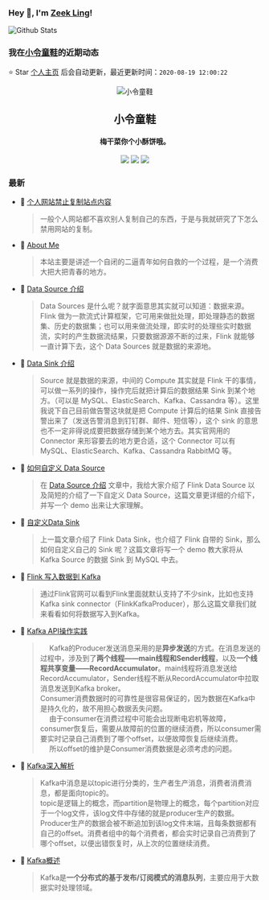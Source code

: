### Hey 👋, I'm [Zeek Ling](https://www.zeekling.cn)! 
![Github Stats](https://github-readme-stats.vercel.app/api?username=zeekling&show_icons=true) 
### 我在[小令童鞋](https://www.zeekling.cn)的近期动态

⭐️ Star [个人主页](https://github.com/zeekling/zeekling) 后会自动更新，最近更新时间：`2020-08-19 12:00:22`

<p align="center"><img alt="小令童鞋" src="https://img.zeekling.cn/images/2020/02/23/logo.th.png"></p><h2 align="center">小令童鞋
</h2>

<h4 align="center">梅干菜你个小酥饼哦。</h4>
<p align="center"><a title="小令童鞋" target="_blank" href="https://github.com/zeekling/zeekling"><img src="https://img.shields.io/github/last-commit/zeekling/zeekling.svg?style=flat-square&color=FF9900"></a>
<a title="GitHub repo size in bytes" target="_blank" href="https://github.com/zeekling/zeekling"><img src="https://img.shields.io/github/repo-size/zeekling/zeekling.svg?style=flat-square"></a>
<a title="Hits" target="_blank" href="https://github.com/zeekling/hits"><img src="https://hits.b3log.org/zeekling/zeekling.svg"></a></p>

### 最新

* 📝 [个人网站禁止复制站点内容](https://www.zeekling.cn/articles/2020/08/17/1597593928362.html) 
    > <p>一般个人网站都不喜欢别人复制自己的东西，于是与我就研究了下怎么禁用网站的复制。</p>
* 📝 [About Me](https://www.zeekling.cn/aboutMe.html) 
    > <p>本站主要是讲述一个自闭的二逼青年如何自救的一个过程，是一个消费大把大把青春的地方。</p>
* 📝 [Data Source 介绍](https://www.zeekling.cn/articles/2020/05/03/1588494729955.html) 
    > <p>Data Sources 是什么呢？就字面意思其实就可以知道：数据来源。<br>
    > Flink 做为一款流式计算框架，它可用来做批处理，即处理静态的数据集、历史的数据集；也可以用来做流处理，即实时的处理些实时数据流，实时的产生数据流结果，只要数据源源不断的过来，Flink 就能够一直计算下去，这个 Data Sources 就是数据的来源地。</p>
* 📝 [Data Sink 介绍](https://www.zeekling.cn/articles/2020/05/04/1588666906660.html) 
    > <p>Source 就是数据的来源，中间的 Compute 其实就是 Flink 干的事情，可以做一系列的操作，操作完后就把计算后的数据结果 Sink 到某个地方。（可以是 MySQL、ElasticSearch、Kafka、Cassandra 等）。这里我说下自己目前做告警这块就是把 Compute 计算后的结果 Sink 直接告警出来了（发送告警消息到钉钉群、邮件、短信等），这个 sink 的意思也不一定非得说成要把数据存储到某个地方去。其实官网用的 Connector 来形容要去的地方更合适，这个 Connector 可以有 MySQL、ElasticSearch、Kafka、Cassandra RabbitMQ 等。</p>
* 📝 [如何自定义 Data Source ](https://www.zeekling.cn/articles/2020/05/04/1588559095224.html) 
    > <p>在 <a href="https://www.zeekling.cn/articles/2020/05/03/1588494729955.html">Data Source 介绍</a> 文章中，我给大家介绍了 Flink Data Source 以及简短的介绍了一下自定义 Data Source，这篇文章更详细的介绍下，并写一个 demo 出来让大家理解。</p>
* 📝 [自定义Data Sink](https://www.zeekling.cn/articles/2020/05/05/1588680092763.html) 
    > <p>上一篇文章介绍了 Flink Data Sink，也介绍了 Flink 自带的 Sink，那么如何自定义自己的 Sink 呢？这篇文章将写一个 demo 教大家将从 Kafka Source 的数据 Sink 到 MySQL 中去。</p>
* 📝 [Flink 写入数据到 Kafka](https://www.zeekling.cn/articles/2020/05/15/1589474545288.html) 
    > <p>通过Flink官网可以看到Flink里面就默认支持了不少sink，比如也支持Kafka sink connector（FlinkKafkaProducer），那么这篇文章我们就来看看如何将数据写入到Kafka。</p>
* 📝 [Kafka API操作实践](https://www.zeekling.cn/articles/2020/05/17/1589721212901.html) 
    > <p>  Kafka的Producer发送消息采用的是<strong>异步发送</strong>的方式。在消息发送的过程中，涉及到了<strong>两个线程——main线程和Sender线程</strong>，以及<strong>一个线程共享变量——RecordAccumulator</strong>。main线程将消息发送给RecordAccumulator，Sender线程不断从RecordAccumulator中拉取消息发送到Kafka broker。<br>
    > Consumer消费数据时的可靠性是很容易保证的，因为数据在Kafka中是持久化的，故不用担心数据丢失问题。<br>
    >   由于consumer在消费过程中可能会出现断电宕机等故障，consumer恢复后，需要从故障前的位置的继续消费，所以consumer需要实时记录自己消费到了哪个offset，以便故障恢复后继续消费。<br>
    >   所以offset的维护是Consumer消费数据是必须考虑的问题。</p>
* 📝 [Kafka深入解析](https://www.zeekling.cn/articles/2020/05/24/1590327441358.html) 
    > <p>Kafka中消息是以topic进行分类的，生产者生产消息，消费者消费消息，都是面向topic的。<br>
    > topic是逻辑上的概念，而partition是物理上的概念，每个partition对应于一个log文件，该log文件中存储的就是producer生产的数据。Producer生产的数据会被不断追加到该log文件末端，且每条数据都有自己的offset。消费者组中的每个消费者，都会实时记录自己消费到了哪个offset，以便出错恢复时，从上次的位置继续消费。</p>
* 📝 [Kafka概述](https://www.zeekling.cn/articles/2020/05/24/1590324636321.html) 
    > <p>Kafka是<strong>一个分布式的基于发布/订阅模式的消息队列</strong>，主要应用于大数据实时处理领域。</p>




